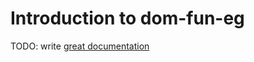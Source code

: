 # Introduction to dom-fun-eg

TODO: write [great documentation](http://jacobian.org/writing/great-documentation/what-to-write/)
